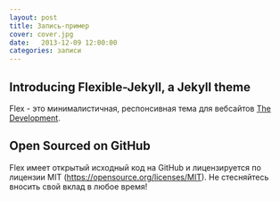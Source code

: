 ```yaml
---
layout: post
title: Запись-пример
cover: cover.jpg
date:   2013-12-09 12:00:00
categories: записи
---
```


## Introducing Flexible-Jekyll, a Jekyll theme

Flex - это минималистичная, респонсивная тема для вебсайтов [The Development](https://jekyllthemes.io/theme/flexible-jekyll).

## Open Sourced on GitHub

Flex имеет открытый исходный код на GitHub и лицензируется по лицензии MIT (https://opensource.org/licenses/MIT). Не стесняйтесь вносить свой вклад в любое время!
